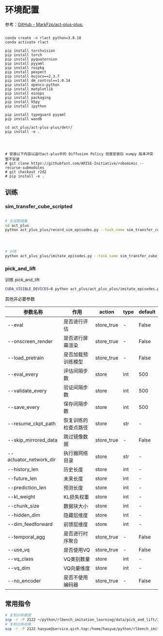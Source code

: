 # 环境配置

参考：[GitHub - MarkFzp/act-plus-plus:](https://github.com/MarkFzp/act-plus-plus.git)
```shell

conda create -n rlact python=3.8.10 
conda activate rlact

pip install torchvision
pip install torch
pip install pyquaternion
pip install pyyaml
pip install rospkg
pip install pexpect
pip install mujoco==2.3.7
pip install dm_control==1.0.14
pip install opencv-python
pip install matplotlib
pip install einops
pip install packaging
pip install h5py
pip install ipython

pip install typeguard pyyaml
pip install wandb

cd act_plus/act-plus-plus/detr/
pip install -e .




# 安装以下内容以运行act-plus中的 Diffusion Policy 但是安装后 numpy 版本冲突 暂不安装
# git clone https://githubfast.com/ARISE-Initiative/robomimic --recurse-submodules
# git checkout r2d2
# pip install -e .
```

## 训练

### sim_transfer_cube_scripted

```bash

# 生成数据集
cd act_plus
python act_plus_plus/record_sim_episodes.py --task_name sim_transfer_cube_scripted --dataset_dir data/sim_transfer_cube_scripted --num_episodes 10 --onscreen_render




# 训练
python act_plus_plus/imitate_episodes.py --task_name sim_transfer_cube_scripted --ckpt_dir training --policy_class ACT --kl_weight 10 --chunk_size 100 --hidden_dim 512 --batch_size 8 --dim_feedforward 3200 --lr 1e-5 --seed 0 --num_steps 2000
```

### pick_and_lift



训练 pick_and_lift

```bash
CUDA_VISIBLE_DEVICES=0 python act_plus/act_plus_plus/imitate_episodes.py --task_name pick_and_lift --ckpt_dir training/pick_and_lift/30static_4_4000_rbg --policy_class ACT --kl_weight 10 --chunk_size 100 --hidden_dim 512 --batch_size 4 --dim_feedforward 3200 --lr 1e-5 --seed 0 --num_steps 4000

```




其他非必要参数

| 参数名称               | 作用                     | action           | type     | default |
|------------------------|--------------------------|------------------|----------|---------|
| --eval                 | 是否进行评估              | store_true       | -          | False   |
| --onscreen_render      | 是否进行屏幕渲染          | store_true       | -            | False   |
| --load_pretrain        | 是否加载预训练模型        | store_true       | -           | False   |
| --eval_every           | 评估间隔步数              | store            | int         | 500     |
| --validate_every       | 验证间隔步数              | store            | int         | 500     |
| --save_every           | 保存间隔步数              | store            | int         | 500     |
| --resume_ckpt_path     | 恢复训练的检查点路径      | store            | str         | -       |
| --skip_mirrored_data   | 跳过镜像数据              | store_true       | -            | False   |
| --actuator_network_dir | 执行器网络目录            | store            | str          | -       |
| --history_len          | 历史长度                  | store            | int          | -       |
| --future_len           | 未来长度                  | store            | int         | -       |
| --prediction_len       | 预测长度                  | store            | int          | -       |
| --kl_weight            | KL损失权重                | store            | int        | -       |
| --chunk_size           | 数据块大小                | store            | int          | -       |
| --hidden_dim           | 隐藏层维度                | store            | int          | -       |
| --dim_feedforward      | 前馈层维度                | store            | int        | -       |
| --temporal_agg         | 是否进行时序聚合          | store_true       | -           | False   |
| --use_vq               | 是否使用VQ               | store_true       | -            | False   |
| --vq_class             | VQ类别数量                | store            | int         | -       |
| --vq_dim               | VQ向量维度                | store            | int        | -       |
| --no_encoder           | 是否不使用编码器          | store_true       | -            | False   |



## 常用指令

```bash
# 复制训练数据
scp -r -P 2122 ~/python/rlbench_imitation_learning/data/pick_and_lift/30static_hdf5/ haoyue@service.qich.top:/home/hddData/haoyue/rlbench_imitation_learning/data/pick_and_lift
# 复制训练结果
scp -r -P 2122 haoyue@service.qich.top:/home/haoyue/python/rlbench_imitation_learning/training/pick_and_lift/50demosmask ~/python/rlbench_imitation_learning/training/pick_and_lift
```